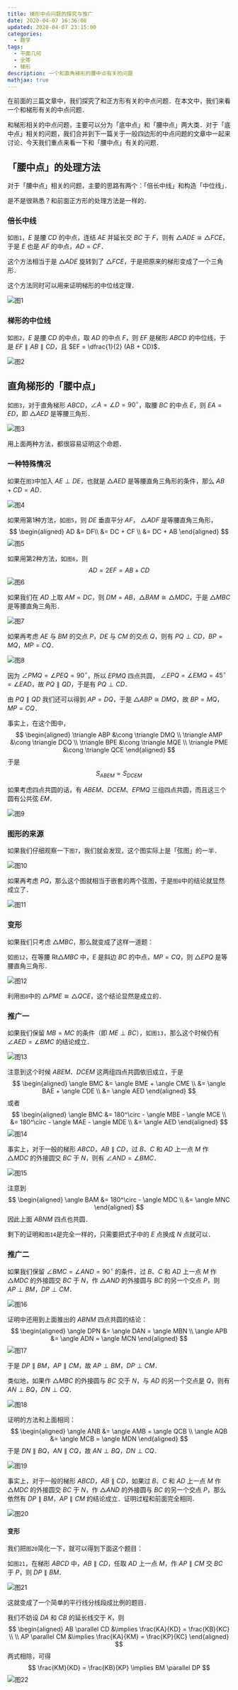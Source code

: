 ```yaml
---
title: 梯形中点问题的探究与推广
date: 2020-04-07 16:36:08
updated: 2020-04-07 23:15:00
categories:
  - 数学
tags:
  - 平面几何
  - 全等
  - 梯形
description: 一个和直角梯形的腰中点有关的问题
mathjax: true
---
```


在前面的三篇文章中，我们探究了和正方形有关的中点问题．在本文中，我们来看一个和梯形有关的中点问题．

和梯形相关的中点问题，主要可以分为「底中点」和「腰中点」两大类．对于「底中点」相关的问题，我们合并到下一篇关于一般四边形的中点问题的文章中一起来讨论．今天我们重点来看一下和「腰中点」有关的问题．

## 「腰中点」的处理方法

对于「腰中点」相关的问题，主要的思路有两个：「倍长中线」和构造「中位线」．

是不是很熟悉？和前面正方形的处理方法是一样的．

### 倍长中线

如`图1`，$E$ 是腰 $CD$ 的中点，连结 $AE$ 并延长交 $BC$ 于 $F$，则有 $\triangle ADE \cong \triangle FCE$，于是 $E$ 也是 $AF$ 的中点，$AD = CF$．

这个方法相当于是 $\triangle ADE$ 旋转到了 $\triangle FCE$，于是把原来的梯形变成了一个三角形．

这个方法同时可以用来证明梯形的中位线定理．

![图1](image-20200407195909322.png)

### 梯形的中位线

如`图2`，$E$ 是腰 $CD$ 的中点，取 $AD$ 的中点 $F$，则 $EF$ 是梯形 $ABCD$ 的中位线，于是 $EF \parallel AB \parallel CD$，且 $EF = \dfrac{1}{2} (AB + CD)$．

![图2](image-20200407200434731.png)

## 直角梯形的「腰中点」

如`图3`，对于直角梯形 $ABCD$，$\angle A = \angle D = 90^\circ$，取腰 $BC$ 的中点 $E$，则 $EA = ED$，即 $\triangle AED$ 是等腰三角形．

![图3](image-20200407203742837.png)

用上面两种方法，都很容易证明这个命题．

### 一种特殊情况

如果在`图3`中加入 $AE \perp DE$，也就是 $\triangle AED$ 是等腰直角三角形的条件，那么 $AB + CD = AD$．

![图4](image-20200407202634748.png)

如果用第1种方法，如`图5`，则 $DE$ 垂直平分 $AF$， $\triangle ADF$ 是等腰直角三角形，
$$
\begin{aligned}
  AD &= DF\\
  &= DC + CF \\
  &= DC + AB
\end{aligned}
$$
![图5](image-20200407202836803.png)

如果用第2种方法，如`图6`，则
$$
AD = 2EF = AB + CD
$$
![图6](image-20200407203017868.png)

如果我们在 $AD$ 上取 $AM = DC$，则 $DM = AB$，$\triangle BAM \cong \triangle MDC$，于是 $\triangle MBC$ 是等腰直角三角形．

![图7](image-20200407203413192.png)

如果再考虑 $AE$ 与 $BM$ 的交点 $P$，$DE$ 与 $CM$ 的交点 $Q$，则有 $PQ \perp CD$，$BP = MQ$，$MP = CQ$．

![图8](image-20200407203931747.png)

因为 $\angle PMQ = \angle PEQ = 90^\circ$，所以 $EPMQ$ 四点共圆， $\angle EPQ = \angle EMQ = 45^\circ = \angle EAD$，故 $PQ \parallel QD$，于是有 $PQ \perp CD$．

由 $PQ \parallel QD$ 我们还可以得到 $AP = DQ$，于是 $\triangle ABP \cong DMQ$，故 $BP = MQ$，$MP = CQ$．

事实上，在这个图中，
$$
\begin{aligned}
\triangle ABP &\cong \triangle DMQ \\
\triangle AMP &\cong \triangle DCQ \\
\triangle BPE &\cong \triangle MQE \\
\triangle PME &\cong \triangle QCE
\end{aligned}
$$
于是
$$
S_{ABEM} = S_{DCEM}
$$

 如果考虑四点共圆的话，有 $ABEM$、$DCEM$、$EPMQ$ 三组四点共圆，而且这三个圆有公共弦 $EM$．

![图9](image-20200407204349872.png)

### 图形的来源

如果我们仔细观察一下`图7`，我们就会发现，这个图实际上是「弦图」的一半．

![图10](image-20200407204805206.png)

如果再考虑 $PQ$，那么这个图就相当于嵌套的两个弦图，于是`图8`中的结论就显然成立了．

![图11](image-20200407205207225.png)

### 变形

如果我们只考虑 $\triangle MBC$，那么就变成了这样一道题：

如`图12`，在等腰 $\mathrm{Rt} \triangle MBC$ 中，$E$ 是斜边 $BC$ 的中点，$MP = CQ$，则 $\triangle EPQ$ 是等腰直角三角形．

![图12](image-20200407210336181.png)

利用`图8`中的 $\triangle PME \cong \triangle QCE$，这个结论显然是成立的．

### 推广一

如果我们保留 $MB = MC$ 的条件（即 $ME \perp BC$），如`图13`，那么这个时候仍有 $\angle AED = \angle BMC$ 的结论成立．

![图13](image-20200407215302674.png)

注意到这个时候 $ABEM$、$DCEM$ 这两组四点共圆依旧成立，于是
$$
\begin{aligned}
  \angle BMC &= \angle BME + \angle CME \\
  &= \angle BAE + \angle CDE \\
  &= \angle AED
\end{aligned}
$$
或者
$$
\begin{aligned}
  \angle BMC &= 180^\circ - \angle MBE - \angle MCE \\
  &= 180^\circ - \angle MAE - \angle MDE \\
  &= \angle AED
\end{aligned}
$$
![图14](image-20200407215320597.png)

事实上，对于一般的梯形 $ABCD$，$AB \parallel CD$，过 $B$、$C$ 和 $AD$ 上一点 $M$ 作 $\triangle MDC$ 的外接圆交 $BC$ 于 $N$，则有 $\angle AND = \angle BMC$．

![图15](image-20200407220600095.png)

注意到
$$
\begin{aligned}
  \angle BAM &= 180^\circ - \angle MDC \\
  &= \angle MNC
\end{aligned}
$$
因此上面 $ABNM$ 四点也共圆．

剩下的证明和`图14`是完全一样的，只需要把式子中的 $E$ 点换成 $N$ 点就可以．

### 推广二

如果我们保留 $\angle BMC = \angle AND = 90^\circ$ 的条件，过 $B$、$C$ 和 $AD$ 上一点 $M$ 作 $\triangle MDC$ 的外接圆交 $BC$ 于 $N$，作 $\triangle AND$ 的外接圆与 $BC$ 的另一个交点 $P$，则 $AP \perp BM$，$DP \perp CM$．

![图16](image-20200407224616854.png)

证明中还用到上面推出的 $ABNM$ 四点共圆的结论：
$$
\begin{aligned}
  \angle DPN &= \angle DAN = \angle MBN \\
  \angle APB &= \angle ADN = \angle MCN
\end{aligned}
$$
![图17](image-20200407224550924.png)

于是 $DP \parallel BM$，$AP \parallel CM$，故 $AP \perp BM$，$DP \perp CM$．

类似地，如果作 $\triangle MBC$ 的外接圆与 $BC$ 交于 $N$，与 $AD$ 的另一个交点是 $Q$，则有 $AN \perp BQ$，$DN \perp CQ$．

![图18](image-20200407225514056.png)

证明的方法和上面相同：
$$
\begin{aligned}
  \angle ANB &= \angle AMB = \angle QCB \\
  \angle AQB &= \angle MCB = \angle MDN
\end{aligned}
$$
于是 $DN \parallel BQ$，$AN \parallel CQ$，故 $AN \perp BQ$，$DN \perp CQ$．

![图19](image-20200407225615430.png)

事实上，对于一般的梯形 $ABCD$，$AB \parallel CD$，如果过 $B$、$C$ 和 $AD$ 上一点 $M$ 作 $\triangle MDC$ 的外接圆交 $BC$ 于 $N$，作 $\triangle AND$ 的外接圆与 $BC$ 的另一个交点 $P$，那么依然有 $DP \parallel BM$，$AP \parallel CM$ 的结论成立．证明过程和前面完全相同．

![图20](image-20200407230050074.png)

#### 变形

我们把`图20`简化一下，就可以得到下面这个题目：

如`图21`，在梯形 $ABCD$ 中，$AB \parallel CD$，任取 $AD$ 上一点 $M$，作 $AP \parallel CM$ 交 $BC$ 于 $P$，则 $DP \parallel BM$．

![图21](image-20200407230745546.png)

这就变成了一个简单的平行线分线段成比例的题目．

我们不妨设 $DA$ 和 $CB$ 的延长线交于 $K$，则
$$
\begin{aligned}
  AB \parallel CD &\implies \frac{KA}{KD} = \frac{KB}{KC} \\
  \\
  AP \parallel CM &\implies \frac{KA}{KM} = \frac{KP}{KC}
\end{aligned}
$$
两式相除，可得
$$
\frac{KM}{KD} = \frac{KB}{KP} \implies BM \parallel DP
$$
![图22](image-20200407231555858.png)

